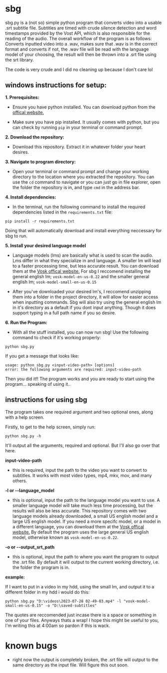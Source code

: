 # sbg 
sbg.py is a (not so) simple python program that converts video into a usable .srt subtitle file. Subtitles are timed with crude silence detection and word timestamps provided by the Vost API, which is also responsible for the reading of the audio. The overall workflow of the program is as follows: Converts inputted video into a .wav, makes sure that .wav is in the correct format and converts if not, the .wav file will be read with the language model of your choosing, the result will then be thrown into a .srt file using the srt library. 

The code is very crude and I did no cleaning up because I don't care lol


## windows instructions for setup:

**1. Prerequisites:**

- Ensure you have python installed. You can download python from the [offical website.](https://www.python.org/downloads/)

- Make sure you have pip installed. It usually comes with python, but you can check by running `pip` in your terminal or command prompt. 

**2. Download the repository:**

- Download this repository. Extract it in whatever folder your heart desires.

**3. Navigate to program directory:**

- Open your terminal or command prompt and change your working directory to the location where you extracted the repository. You can use the `cd` command to navigate or you can just go in file explorer, open the folder the repository is in, and type `cmd` in the address bar.

**4. Install dependencies:**

- In the terminal, run the following command to install the required dependencies listed in the `requirements.txt` file:

```
pip install -r requirements.txt
```

Doing that will automatically download and install everything neccessary for sbg to run. 

**5. Install your desired language model**

- Language models (lms) are basically what is used to scan the audio. Lms differ in what they specialize in and language. A smaller lm will lead to a faster processing time, but less accurate result. You can download them at the [Vosk offical website.](https://alphacephei.com/vosk/models) For sbg I reccomend installing the general english lm; `vosk-model-en-us-0.22` and the smaller general english lm; `vosk-model-small-en-us-0.15`

- After you've downloaded your desired lm's, I reccomend unzipping them into a folder in the project directory, it will allow for easier access when inputting commands. Sbg will also try using the general english lm in it's directory as a default if you dont input anything. Though it does support typing in a full path name if you so desire. 

**6. Run the Program:**

- With all the stuff installed, you can now run sbg! Use the following command to check if it's working properly:

```python sbg.py```

If you get a message that looks like:

```
usage: python sbg.py <input-video-path> [options]
error: the following arguments are required: input-video-path
```

Then you did it!! The program works and you are ready to start using the program... speaking of using it..


## instructions for using sbg

The program takes one required argument and two optional ones, along with a help screen. 

Firstly, to get to the help screen, simply run:

```
python sbg.py -h
```

It'll output all the arguments, required and optional. But I'll also go over that here. 

**input-video-path**

- this is required, input the path to the video you want to convert to subtitles. It works with most video types, mp4, mkv, mov, and many others. 

**-l or --language_model**

- this is optional, input the path to the language model you want to use. A smaller language model will take much less time processing, but the results will also be less accurate. This repository comes with two language models already downloaded, a small US english model and a large US english model. If you need a more specifc model, or a model in a different language, you can download them at the [Vosk offical website.](https://alphacephei.com/vosk/models) By default the program uses the large general US english model, otherwise known as `vosk-model-en-us-0.22`.

**-o or --output_srt_path**

- this is optional, input the path to where you want the program to output the .srt file. By default it will output to the current working directory, i.e. the folder the program is in. 

**example:**

If I want to put in a video in my hdd, using the small lm, and output it to a different folder in my hdd i would do this:

```
python sbg.py "D:\videos\2023-07-28 02-49-03.mp4" -l "vosk-model-small-en-us-0.15" -o "D:\saved-subtitles"
```

The quotes are reccomended just incase there is a space or something in one of your files. Anyways thats a wrap! I hope this might be useful to you, I'm writing this at 4:00am so pardon if this is wack. 

# known bugs

- right now the output is completely broken, the .srt file will output to the same directory as the input file. Will figure this out soon. 
